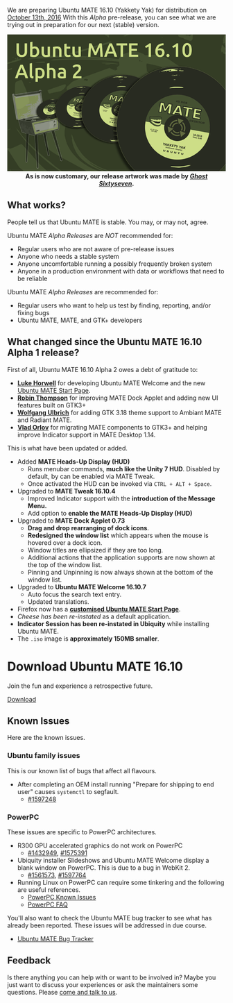 <!--
.. title: Ubuntu MATE 16.10 Alpha 2
.. slug: ubuntu-mate-yakkety-alpha2
.. date: 2016-07-28 19:35:00 BST
.. tags: Ubuntu,MATE,Yakkety,alpha2,private
.. link:
.. description: Ubuntu MATE 16.10 (Yakkety Yak) Alpha 2
.. type: text
.. author: Martin Wimpress
-->

We are preparing Ubuntu MATE 16.10 (Yakkety Yak) for distribution on
[October 13th, 2016](https://wiki.ubuntu.org/YakketyYak/ReleaseSchedule)
With this *Alpha* pre-release, you can see what we are trying out in
preparation for our next (stable) version.

<div align="center">
<img src="/gallery/blog/ubuntu-mate-1610-alpha2.png" alt="Ubuntu MATE 16.10 Alpha 2" /><br />
<b>As is now customary, our release artwork was made by <a href="https://www.youtube.com/channel/UCglkWuyZDppWD2BVsyI4r3A" target="_blank"><i>Ghost Sixtyseven</i></a>.</b>
</div>

## What works?

People tell us that Ubuntu MATE is stable. You may, or may not, agree.

Ubuntu MATE *Alpha Releases* are *NOT* recommended for:

  * Regular users who are not aware of pre-release issues
  * Anyone who needs a stable system
  * Anyone uncomfortable running a possibly frequently broken system
  * Anyone in a production environment with data or workflows that need to be reliable

Ubuntu MATE *Alpha Releases* are recommended for:

  * Regular users who want to help us test by finding, reporting, and/or fixing bugs
  * Ubuntu MATE, MATE, and GTK+ developers

## What changed since the Ubuntu MATE 16.10 Alpha 1 release?

First of all, Ubuntu MATE 16.10 Alpha 2 owes a debt of gratitude to:

  * **[Luke Horwell](https://ubuntu-mate.community/users/lah7/)** for developing Ubuntu MATE Welcome and the new [Ubuntu MATE Start Page](https://start.ubuntu-mate.org).
  * **[Robin Thompson](https://github.com/robint99)** for improving MATE Dock Applet and adding new UI features built on GTK3+
  * **[Wolfgang Ulbrich](https://github.com/raveit65)** for adding GTK 3.18 theme support to Ambiant MATE and Radiant MATE.
  * **[Vlad Orlov](https://github.com/monsta)** for migrating MATE components to GTK3+ and helping improve Indicator support in MATE Desktop 1.14.

This is what have been updated or added.

  * Added **MATE Heads-Up Display (HUD)**
    * Runs menubar commands, **much like the Unity 7 HUD**. Disabled by default, by can be enabled via MATE Tweak.
    * Once activated the HUD can be invoked via `CTRL + ALT + Space`.
  * Upgraded to **MATE Tweak 16.10.4**
    * Improved Indicator support with the **introduction of the Message Menu.**
    * Add option to **enable the MATE Heads-Up Display (HUD)**
  * Upgraded to **MATE Dock Applet 0.73**
    * **Drag and drop rearranging of dock icons**.
    * **Redesigned the window list** which appears when the mouse is hovered over a dock icon.
    * Window titles are ellipsized if they are too long.
    * Additional actions that the application supports are now shown at the top of the window list.
    * Pinning and Unpinning is now always shown at the bottom of the window list.
  * Upgraded to **Ubuntu MATE Welcome 16.10.7**
    * Auto focus the search text entry.
    * Updated translations.
  * Firefox now has a **[customised Ubuntu MATE Start Page](https://start.ubuntu-mate.org)**.
  * *Cheese has been re-instated* as a default application.
  * **Indicator Session has been re-instated in Ubiquity** while installing Ubuntu MATE.
  * The `.iso` image is **approximately 150MB smaller**.

<div class="bs-component">
    <div class="jumbotron">
        <h1>Download Ubuntu MATE 16.10</h1>
        <p>Join the fun and experience a retrospective future.</p>
        <a href="/download/" class="btn btn-primary btn-lg">Download</a>
        </p>
    </div>
</div>

## Known Issues

Here are the known issues.

### Ubuntu family issues

This is our known list of bugs that affect all flavours.

  * After completing an OEM install running "Prepare for shipping to end user" causes `systemctl` to segfault.
    * [#1597248](https://bugs.launchpad.net/bugs/1597248)

### PowerPC

These issues are specific to PowerPC architectures.

  * R300 GPU accelerated graphics do not work on PowerPC
    * [#1432949](https://bugs.launchpad.net/bugs/1432949),
    [#1575391](https://bugs.launchpad.net/bugs/1575391)
  * Ubiquity installer Slideshows and Ubuntu MATE Welcome display a blank window on PowerPC. This is due to a bug in WebKit 2.
    * [#1561573](https://bugs.launchpad.net/bugs/1561573),
    [#1597764](https://bugs.launchpad.net/bugs/1597764)
  * Running Linux on PowerPC can require some tinkering and the following are useful references.
    * [PowerPC Known Issues](https://wiki.ubuntu.com/PowerPCKnownIssues)
    * [PowerPC FAQ](https://wiki.ubuntu.com/PowerPCFAQ)

You'll also want to check the Ubuntu MATE bug tracker to see what has already
been reported. These issues will be addressed in due course.

  * [Ubuntu MATE Bug Tracker](https://bugs.launchpad.net/ubuntu-mate)

## Feedback

Is there anything you can help with or want to be involved in? Maybe you just
want to discuss your experiences or ask the maintainers some questions. Please
[come and talk to us](https://ubuntu-mate.community/).
